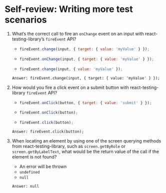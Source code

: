 # Self-review: Writing more test scenarios

1. What’s the correct call to fire an `onChange` event on an input with react-testing-library’s `fireEvent` API?
    -   ```jsx
        fireEvent.change(input, { target: { value: 'myValue' } });
        ```
    -   ```jsx
        fireEvent.onChange(input, { target: { value: 'myValue' } }); 
        ```
    -   ```jsx
        fireEvent.change(input, { value: 'myValue' });
        ```
    ```
    Answer: fireEvent.change(input, { target: { value: 'myValue' } });
    ```

2. How would you fire a click event on a submit button with react-testing-library `fireEvent` API?
    -   ```jsx
        fireEvent.onClick(button, { target: { value: 'submit' } });
        ```
    -   ```jsx
        fireEvent.onClick(button);
        ```
    -   ```jsx
        fireEvent.click(button);
        ```
    ```
    Answer: fireEvent.click(button);
    ```

3. When locating an element by using one of the screen querying methods from react-testing-library, such as `screen.getByRole` or `screen.getByLabelText`, what would be the return value of the call if the element is not found?
    - An error will be thrown
    - `undefined` 
    - `null` 
    ```
    Answer: null
    ```
